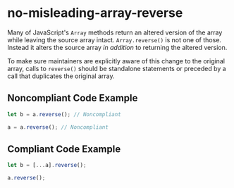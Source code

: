 # no-misleading-array-reverse

Many of JavaScript's `Array` methods return an altered version of the array while leaving the source array intact. 
`Array.reverse()` is not one of those. Instead it alters the source array *in addition* to returning the altered version.

To make sure maintainers are explicitly aware of this change to the original array, calls to `reverse()` should be 
standalone statements or preceded by a call that duplicates the original array.

## Noncompliant Code Example

```typescript
let b = a.reverse(); // Noncompliant

a = a.reverse(); // Noncompliant
```

## Compliant Code Example

```typescript
let b = [...a].reverse();

a.reverse();
```
